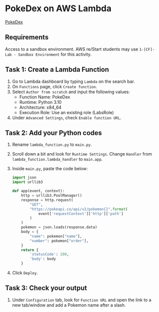 # PokeDex on AWS Lambda
[PokeDex](https://static.wikia.nocookie.net/pokemon/images/5/5c/Gen_I_Pokedex.png/revision/latest?cb=20100717083120)

## Requirements
Access to a sandbox environment. AWS re/Start students may use `1-[CF]-Lab - Sandbox Environment` for this activity.

## Task 1: Create a Lambda Function
1. Go to Lambda dashboard by typing `Lambda` on the search bar.
1. On `Functions` page, click `Create function`.
1. Select `Author from scratch` and input the following values:
   - Function Name: PokeDex
   - Runtime: Python 3.10
   - Architecture: x84_64
   - Execution Role: Use an existing role (LabsRole)
1. Under `Advanced Settings`, check `Enable function URL`.

## Task 2: Add your Python codes
1. Rename `lambda_function.py` to `main.py`.
1. Scroll down a bit and look for `Runtime Settings`. Change `Handler` from `lambda_function.lambda_handler` to `main.app`.
1. Inside `main.py`, paste the code below:

   ```python
   import json
   import urllib3

   def app(event, context):
       http = urllib3.PoolManager()
       response = http.request(
           "GET", 
           "https://pokeapi.co/api/v2/pokemon{}".format(
               event['requestContext']['http']['path']
           )
       )
       pokemon = json.loads(response.data)
       body = {
           "name": pokemon["name"],
           "number": pokemon["order"],
       }
       return {
           'statusCode': 200,
           'body': body   
       }
   ```
2. Click `Deploy`.

## Task 3: Check your output
1.  Under `Configuration` tab, look for `Function URL` and open the link to a new tab/window and add a Pokemon name after a slash.